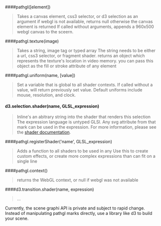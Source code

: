 
####pathgl([element])
> Takes a canvas element, css3 selector, or d3 selection as an argument
> if webgl is not available, returns null
> otherwise the canvas element is returned
> If called without arguments, appends a 960x500 webgl canvas to the sceern.

####pathgl.texture(image)
> Takes a string, image tag or typed array
> The string needs to be either a url, css3 selector, or fragment shader.
> returns an object which represents the texture's location in video memory.
> you can pass this object as the fill or stroke attribute of any element

####pathgl.uniform(name, [value])
> Set a variable that is global to all shader contexts.
> If called without a value, will return previously set value.
> Default uniforms include mouse, resolution, and clock.

#### d3.selection.shader(name, GLSL_expression)
> Inline's an abitrary string into the shader that renders this selection
> The expression language is untyped GLSl.
> Any svg attribute from that mark can be used in the expression.
> For more information, please see the [shader documentation](http://pathgl.com/documentation/shaders).

####pathgl.registerShader('name', GLSL_expression)
> Adds a function to all shaders to be used in any 
> Use this to create custom effects, or create more complex expressions than can fit
> on a single line

####pathgl.context()
> returns the WebGL context, or null if webgl was not available


####d3.transition.shader(name, expression)
> ...

Currently, the scene graphi API is private and subject to rapid change.
Instead of manipulating pathgl marks directly, use a library like d3 to build your
scene.
